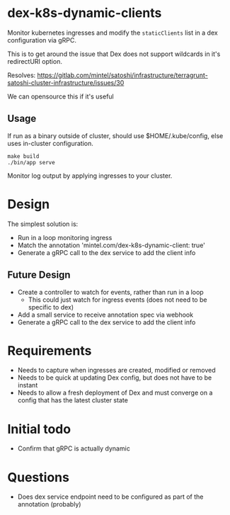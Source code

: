 # dex-k8s-dynamic-clients

Monitor kubernetes ingresses and modify the `staticClients` list in a dex 
configuration via gRPC.

This is to get around the issue that Dex does not support wildcards in it's
redirectURI option.

Resolves: https://gitlab.com/mintel/satoshi/infrastructure/terragrunt-satoshi-cluster-infrastructure/issues/30

We can opensource this if it's useful

## Usage

If run as a binary outside of cluster, should use $HOME/.kube/config, else uses
in-cluster configuration.

```
make build
./bin/app serve
```

Monitor log output by applying ingresses to your cluster.

# Design 

The simplest solution is:

- Run in a loop monitoring ingress 
- Match the annotation 'mintel.com/dex-k8s-dynamic-client: true' 
- Generate a gRPC call to the dex service to add the client info

## Future Design

- Create a controller to watch for events, rather than run in a loop
    - This could just watch for ingress events (does not need to be specific to dex)
- Add a small service to receive annotation spec via webhook 
- Generate a gRPC call to the dex service to add the client info

# Requirements

- Needs to capture when ingresses are created, modified or removed
- Needs to be quick at updating Dex config, but does not have to be instant 
- Needs to allow a fresh deployment of Dex and must converge on a config that has the latest cluster state

# Initial todo

- Confirm that gRPC is actually dynamic 

# Questions

- Does dex service endpoint need to be configured as part of the annotation (probably)
